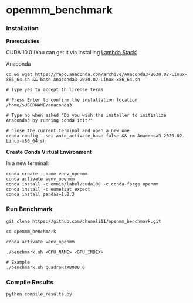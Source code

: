 # openmm_benchmark

### Installation

__Prerequisites__ 

CUDA 10.0 (You can get it via installing [Lambda Stack](https://lambdalabs.com/lambda-stack-deep-learning-software))

Anaconda
```
cd && wget https://repo.anaconda.com/archive/Anaconda3-2020.02-Linux-x86_64.sh && bash Anaconda3-2020.02-Linux-x86_64.sh

# Type yes to accept th license terms

# Press Enter to confirm the installation location /home/$USERNAME/anaconda3

# Type no when asked "Do you wish the installer to initialize Anaconda3 by running conda init?"

# Close the current terminal and open a new one
conda config --set auto_activate_base false && rm Anaconda3-2020.02-Linux-x86_64.sh
```

__Create Conda Virtual Environment__

In a new terminal:

```
conda create --name venv_openmm
conda activate venv_openmm
conda install -c omnia/label/cuda100 -c conda-forge openmm
conda install -c eumetsat expect
conda install pandas=1.0.3
```

### Run Benchmark

```
git clone https://github.com/chuanli11/openmm_benchmark.git

cd openmm_benchmark

conda activate venv_openmm

./benchmark.sh <GPU_NAME> <GPU_INDEX>

# Example
./benchmark.sh QuadroRTX8000 0
```

### Compile Results

```
python compile_results.py
```

